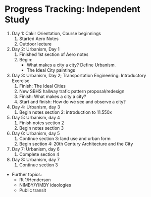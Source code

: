 # Progress Tracking: Independent Study
1. Day 1: Cakir Orientation, Course beginnings
    1. Started Aero Notes
    2. Outdoor lecture
2. Day 2: Urbanism, Day 1
    1. Finished 1st section of Aero notes
    2. Begin:
        - What makes a city a city? Define Urbanism. 
        - The Ideal City paintings
3. Day 3: Urbanism, Day 2; Transportation Engineering: Introductory Exercise
    1. Finish: The Ideal Cities
    2. New SBHS hallway trafic pattern proposal/redesign
    3. Finish: What makes a city a city?
    4. Start and finish: How do we see and observe a city?
4. Day 4: Urbanism, day 3
    1. Begin notes section 2: introduction to 11.550x
5. Day 5: Urbanism, day 4
    1. Finish notes section 2
    2. Begin notes section 3
6. Day 6: Urbanism, day 5
    1. Continue section 3: land use and urban form
    2. Begin section 4: 20th Century Architecture and the City
7. Day 7: Urbanism, day 6
    1. Complete section 4
8. Day 8: Urbanism, day 7
    1. Continue section 3

- Further topics:
    * Rt 1/Henderson
    * NIMBY/YIMBY ideologies
    * Public transit